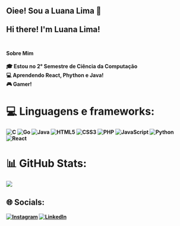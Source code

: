 ## Oiee! Sou a Luana Lima 🦊<br><br>Hi there! I'm Luana Lima!<br><br>

<strong>Sobre Mim<strong><br><br>
🎓 Estou no 2° Semestre de Ciência da Computação<br>💻 Aprendendo React, Phython e Java!<br>🎮 Gamer!


# 💻 Linguagens e frameworks:
![C](https://img.shields.io/badge/c-%2300599C.svg?style=for-the-badge&logo=c&logoColor=white) ![Go](https://img.shields.io/badge/go-%2300ADD8.svg?style=for-the-badge&logo=go&logoColor=white) ![Java](https://img.shields.io/badge/java-%23ED8B00.svg?style=for-the-badge&logo=openjdk&logoColor=white) ![HTML5](https://img.shields.io/badge/html5-%23E34F26.svg?style=for-the-badge&logo=html5&logoColor=white) ![CSS3](https://img.shields.io/badge/css3-%231572B6.svg?style=for-the-badge&logo=css3&logoColor=white) ![PHP](https://img.shields.io/badge/php-%23777BB4.svg?style=for-the-badge&logo=php&logoColor=white) ![JavaScript](https://img.shields.io/badge/javascript-%23323330.svg?style=for-the-badge&logo=javascript&logoColor=%23F7DF1E) ![Python](https://img.shields.io/badge/python-3670A0?style=for-the-badge&logo=python&logoColor=ffdd54) ![React](https://img.shields.io/badge/react-%2320232a.svg?style=for-the-badge&logo=react&logoColor=%2361DAFB)

# 📊 GitHub Stats:
![](https://github-readme-stats.vercel.app/api?username=luanafvl&theme=dracula&hide_border=false&include_all_commits=true&count_private=true)<br/>

## 🌐 Socials:
[![Instagram](https://img.shields.io/badge/Instagram-%23E4405F.svg?logo=Instagram&logoColor=white)](https://instagram.com/luhh_fvl) [![LinkedIn](https://img.shields.io/badge/LinkedIn-%230077B5.svg?logo=linkedin&logoColor=white)](https://linkedin.com/in/luanafvl) 

